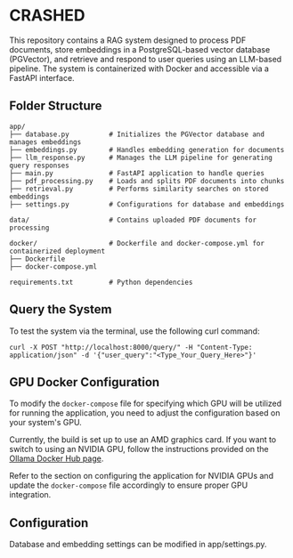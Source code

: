 # CRASHED

This repository contains a RAG system designed to process PDF documents, store embeddings in a PostgreSQL-based vector database (PGVector), and retrieve and respond to user queries using an LLM-based pipeline. The system is containerized with Docker and accessible via a FastAPI interface.

## Folder Structure
```
app/
├── database.py          # Initializes the PGVector database and manages embeddings 
├── embeddings.py        # Handles embedding generation for documents 
├── llm_response.py      # Manages the LLM pipeline for generating query responses 
├── main.py              # FastAPI application to handle queries 
├── pdf_processing.py    # Loads and splits PDF documents into chunks
├── retrieval.py         # Performs similarity searches on stored embeddings 
├── settings.py          # Configurations for database and embeddings 

data/                    # Contains uploaded PDF documents for processing 

docker/                  # Dockerfile and docker-compose.yml for containerized deployment 
├── Dockerfile           
├── docker-compose.yml   

requirements.txt         # Python dependencies 
```


## Query the System

To test the system via the terminal, use the following curl command:
```
curl -X POST "http://localhost:8000/query/" -H "Content-Type: application/json" -d '{"user_query":"<Type_Your_Query_Here>"}'
```

## GPU Docker Configuration

To modify the `docker-compose` file for specifying which GPU will be utilized for running the application, you need to adjust the configuration based on your system's GPU. 

Currently, the build is set up to use an AMD graphics card. If you want to switch to using an NVIDIA GPU, follow the instructions provided on the [Ollama Docker Hub page](https://hub.docker.com/r/ollama/ollama). 

Refer to the section on configuring the application for NVIDIA GPUs and update the `docker-compose` file accordingly to ensure proper GPU integration.


## Configuration

Database and embedding settings can be modified in app/settings.py.


